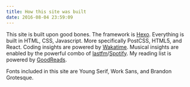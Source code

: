 ```yaml
---
title: How this site was built
date: 2016-08-04 23:59:09
---
```


This site is built upon good bones. The framework is [Hexo](http://hexo.io). Everything is built in HTML, CSS, Javascript. More specifically PostCSS, HTML5, and React. Coding insights are powered by [Wakatime](http://wakatime.com). Musical insights are enabled by the powerful combo of [lastfm](http://last.fm)/[Spotify](http://spotify.com). My reading list is powered by [GoodReads](http://goodreads.com).

Fonts included in this site are Young Serif, Work Sans, and Brandon Grotesque.
